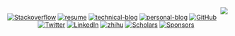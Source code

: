 <img align="right" src="https://github-readme-stats.vercel.app/api?username=dexhunter&show_icons=true&icon_color=000000&text_color=000000&bg_color=ffffff&hide_title=false&title_color=000000" />

<p align="center">
	<a href="https://stackoverflow.com/users/3253000/dexhunter"><img src="https://img.shields.io/stackexchange/stackoverflow/r/3253000" alt="Stackoverflow"></a>
	<a href="https://github.com/dexhunter/yaacv/releases"><img src="https://img.shields.io/static/v1?label=EN&message=Resume&color=red" alt="resume"></a>
	<a href="http://blog.dex.moe"><img src="https://img.shields.io/badge/Technical-Blog-brightgreen" alt="technical-blog"></a>
	<a href="https://books.dex.moe"><img src="https://img.shields.io/badge/Personal-Blog-blueviolet" alt="personal-blog"></a>
	<a href="https://github.com/dexhunter"><img src="https://img.shields.io/github/followers/dexhunter.svg?label=GitHub&style=social" alt="GitHub"></a>
	<a href="https://twitter.com/dixingxu"><img src="https://img.shields.io/twitter/follow/dixingxu?label=Twitter&style=social" alt="Twitter"></a>
	<a href="https://www.linkedin.com/in/dex-xu"><img src="https://img.shields.io/badge/LinkedIn--_.svg?style=social&logo=linkedin" alt="LinkedIn"></a>
	<a href="https://www.zhihu.com/people/dex_hunter"><img src="https://img.shields.io/badge/知乎--_.svg?style=social&logo=zhihu" alt="zhihu"></a>
	<a href="https://scholar.google.co.jp/citations?user=8Ez_u30AAAAJ&hl=en"><img src="https://img.shields.io/badge/Citations-96-_.svg?style=social&logo=google-scholar" alt="Scholars"></a>
	<a href="https://github.com/sponsors/dexhunter"><img src="https://img.shields.io/badge/Sponsors--_.svg?style=social&logo=github&logoColor=EA4AAA" alt="Sponsors"></a>
</p>
